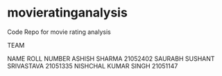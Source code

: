 # movieratinganalysis
Code Repo for movie rating analysis
 
TEAM

NAME                               ROLL NUMBER
ASHISH SHARMA                      21052402
SAURABH SUSHANT SRIVASTAVA         21051335
NISHCHAL KUMAR SINGH               21051147

